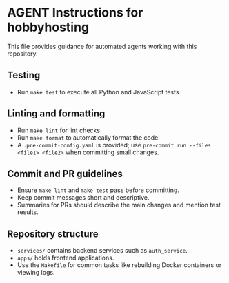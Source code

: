 # AGENT Instructions for hobbyhosting

This file provides guidance for automated agents working with this repository.

## Testing
- Run `make test` to execute all Python and JavaScript tests.

## Linting and formatting
- Run `make lint` for lint checks.
- Run `make format` to automatically format the code.
- A `.pre-commit-config.yaml` is provided; use `pre-commit run --files <file1> <file2>` when committing small changes.

## Commit and PR guidelines
- Ensure `make lint` and `make test` pass before committing.
- Keep commit messages short and descriptive.
- Summaries for PRs should describe the main changes and mention test results.

## Repository structure
- `services/` contains backend services such as `auth_service`.
- `apps/` holds frontend applications.
- Use the `Makefile` for common tasks like rebuilding Docker containers or viewing logs.
